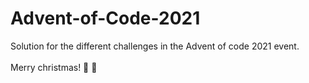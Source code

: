 # Advent-of-Code-2021
Solution for the different challenges in the Advent of code 2021 event.
<br>
<br>
Merry christmas! 🎄 🎅
